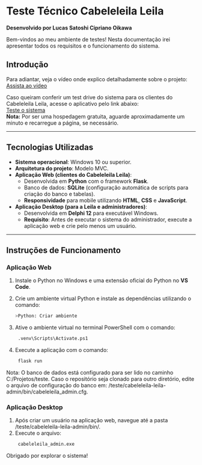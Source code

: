 # Teste Técnico Cabeleleila Leila

**Desenvolvido por Lucas Satoshi Cipriano Oikawa**

Bem-vindos ao meu ambiente de testes! Nesta documentação irei apresentar todos os requisitos e o funcionamento do sistema.

## Introdução
Para adiantar, veja o vídeo onde explico detalhadamente sobre o projeto:  
[Assista ao vídeo](https://drive.google.com/file/d/1G72A8VP59XxQmN2Wm_IKbAS0umBn32-k/view?usp=sharing)

Caso queiram conferir um test drive do sistema para os clientes do Cabeleleila Leila, acesse o aplicativo pelo link abaixo:  
[Teste o sistema](https://teste-2u9c.onrender.com/cabeleleila_leila/index)  
**Nota:** Por ser uma hospedagem gratuita, aguarde aproximadamente um minuto e recarregue a página, se necessário.

---

## Tecnologias Utilizadas

- **Sistema operacional**: Windows 10 ou superior.
- **Arquitetura do projeto**: Modelo MVC.
- **Aplicação Web (clientes do Cabeleleila Leila)**:
  - Desenvolvida em **Python** com o framework **Flask**.
  - Banco de dados: **SQLite** (configuração automática de scripts para criação do banco e tabelas).
  - **Responsividade** para mobile utilizando **HTML**, **CSS** e **JavaScript**.
- **Aplicação Desktop (para a Leila e administradores)**:
  - Desenvolvida em **Delphi 12** para executável Windows.
  - **Requisito**: Antes de executar o sistema do administrador, execute a aplicação web e crie pelo menos um usuário.

---

## Instruções de Funcionamento

### Aplicação Web
1. Instale o Python no Windows e uma extensão oficial do Python no **VS Code**.
2. Crie um ambiente virtual Python e instale as dependências utilizando o comando:
   ```bash
   >Python: Criar ambiente
   ```

3. Ative o ambiente virtual no terminal PowerShell com o comando:   
   ```bash
    .venv\Scripts\Activate.ps1
   ```

4. Execute a aplicação com o comando:
   ```bash
    flask run
   ```

Nota: O banco de dados está configurado para ser lido no caminho C:/Projetos/teste. Caso o repositório seja clonado para outro diretório, edite o arquivo de configuração do banco em:
/teste/cabeleleila-leila-admin/bin/cabeleleila_admin.cfg.

### Aplicação Desktop

1. Após criar um usuário na aplicação web, navegue até a pasta /teste/cabeleleila-leila-admin/bin/.
2. Execute o arquivo:
   ```bash
    cabeleleila_admin.exe
   ```

Obrigado por explorar o sistema!